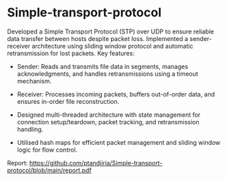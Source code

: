 # Simple-transport-protocol
Developed a Simple Transport Protocol (STP) over UDP to ensure reliable data transfer between hosts despite packet loss. Implemented a sender-receiver architecture using sliding window protocol and automatic retransmission for lost packets. Key features:

- Sender: Reads and transmits file data in segments, manages acknowledgments, and handles retransmissions using a timeout mechanism.

- Receiver: Processes incoming packets, buffers out-of-order data, and ensures in-order file reconstruction.
  
- Designed multi-threaded architecture with state management for connection setup/teardown, packet tracking, and retransmission handling.
  
- Utilised hash maps for efficient packet management and sliding window logic for flow control.

Report: https://github.com/ptandjiria/Simple-transport-protocol/blob/main/report.pdf
